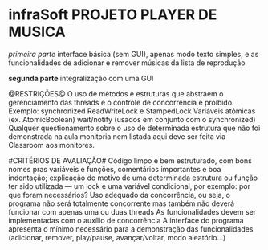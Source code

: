 # infraSoft PROJETO PLAYER DE MUSICA
*primeira parte*
interface básica (sem GUI), apenas modo texto simples, e as funcionalidades de adicionar e remover músicas da lista de reprodução

**segunda parte**
integralização com uma GUI

@RESTRIÇÕES@
O uso de métodos e estruturas que abstraem o gerenciamento das threads e o controle de concorrência é proibido. Exemplo:
synchronized
ReadWriteLock e StampedLock
Variáveis atômicas (ex. AtomicBoolean)
wait/notify (usados em conjunto com o synchronized)
Qualquer questionamento sobre o uso de determinada estrutura que não foi demonstrada na aula monitoria nem listada aqui deve ser feita via Classroom aos monitores.

#CRITÉRIOS DE AVALIAÇÃO#
Código limpo e bem estruturado, com bons nomes pras variáveis e funções, comentários importantes e boa indentação; explicação do motivo de uma determinada estrutura ou função ter sido utilizada — um lock e uma variável condicional, por exemplo: por que foram necessários?
Uso adequado da concorrência, ou seja, o programa não será totalmente concorrente mas também não deverá funcionar com apenas uma ou duas threads
As funcionalidades devem ser implementadas com o auxílio de concorrência
A interface do programa apresenta o mínimo necessário para a demonstração das funcionalidades (adicionar, remover, play/pause, avançar/voltar, modo aleatório…)
